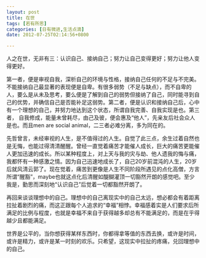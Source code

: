 ```yaml
---
layout: post
title: 在世
tags: [若有所思]
categories: [日有微进,生活点滴]
date: 2012-07-25T02:14:56+0800

---
```


人之在世，无非有三：认识自己、接纳自己；努力让自己变得更好；努力让他人变得更好。

第一者，便是审视自我，深析自己的环境与性格，接纳自己任何的不足与不完美。不能接纳自己最显著的表现便是自卑。有很多弱势（不足与缺点），而不自卑的人，要么是从未及思考，要么便是了解到自己的弱势但接纳了自己，同时能寻到自己的优势，并确信自己是否能补足这弱势。第二者，便是认识和接纳自己后，心中有一个理想的自己，并努力地达到这个状态，所谓自我完善、自我实现是也。第三者， 自我修成，能量未曾耗尽，由己及彼，便会惠及“他人”，先亲友后社会众人是也。而且men are social animal，二三者必难分离，多为同在的。

先哲曾言，未经审视的人生，是不值得过的人生。自觉了此三点，余生过着自然也是无悔，也能过得清清醒醒。曾经一直觉着痛苦才能催人成长，巨大的痛苦更能催人更加迅速的成长。所以某种程度上，对上天与我的灾与劫、他人遗我的悔与痛，我都怀有一种感激之情。因为自己迅速地成长了，自己20岁前混沌的人生，20岁后就风清云郭了。现在觉着，痛苦到更像是人生不同阶段所遇见的点化高僧，方言所谓“醒豁”，maybe也就这点化后清醒如醍醐灌顶一切豁然开朗的感觉吧。至少我是，勤思而深刻地“认识自己”后觉着一切都豁然开朗了。

再回来谈谈理想中的自己。理想中的自己离现实中的自己太远，想必都会有着距离拉扯着剧烈的痛，而这正跟每个人追求的“幸福”相悖。幸福感着实是人们要求后所满足的比例与程度，也就是幸福不来自于获得越多却总有不能满足的，而是在乎得越少且都能满足。

世界是公平的，当你想获得某样东西时，你都得拿等值的东西去换，或许是时间，或许是精力，或许是某一时刻的欢乐。只希望，这现实中拉扯的疼痛，兑回理想中的自己。